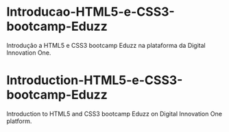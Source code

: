 # Introducao-HTML5-e-CSS3-bootcamp-Eduzz

Introdução a HTML5 e CSS3 bootcamp Eduzz na plataforma da Digital Innovation One.


# Introduction-HTML5-e-CSS3-bootcamp-Eduzz

Introduction to HTML5 and CSS3 bootcamp Eduzz on Digital Innovation One platform.
